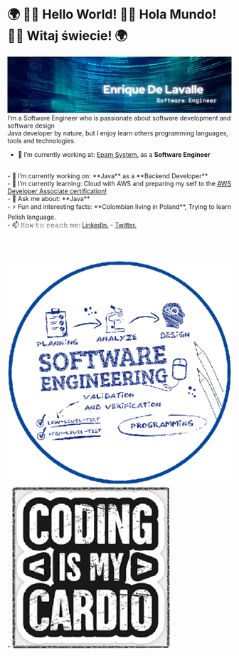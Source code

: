# 🌍 👋🏾 **Hello World!** 👋🏾 **Hola Mundo!** 👋🏾 **Witaj świecie!** 🌍 

<img src="https://raw.githubusercontent.com/EnriqueDeLavalle/EnriqueDeLavalle/master/images/gh-header-image.png" alt="Enrique De Lavalle - Software Engineer">
I'm a Software Engineer who is passionate about software development and software design  <br>
Java developer by nature, but I enjoy learn others programming languages, tools and technologies.  <br> 

- 🏢 I’m currently working at: <a href="https://www.epam.com/"> Epam System.</a>  as a **Software Engineer** 
<br> 
- 🔭 I’m currently working on: **Java** as a **Backend Developer** 
<br> 
- 🌱 I’m currently learning: Cloud with AWS and preparing my self to the <a href="https://aws.amazon.com/certification/certified-developer-associate/"> AWS Developer Associate certification!</a>
<br> 
- 💬 Ask me about: **Java** 
<br> 
- ⚡ Fun and interesting facts: **Colombian living in Poland**, Trying to learn Polish language. 
<br> 
- 📫 𝙷𝚘𝚠 𝚝𝚘 𝚛𝚎𝚊𝚌𝚑 𝚖𝚎:  <a href="https://www.linkedin.com/in/enrique-de-lavalle-rizo/"> LinkedIn.</a> -  <a href="https://twitter.com/EnriqueDLavalle"> Twitter.</a>   

 <br> <br> <br>
<img src="https://raw.githubusercontent.com/EnriqueDeLavalle/EnriqueDeLavalle/master/images/seng.svg"/>  - <img src="https://raw.githubusercontent.com/EnriqueDeLavalle/EnriqueDeLavalle/master/images/coding.png" height="80%"/>
